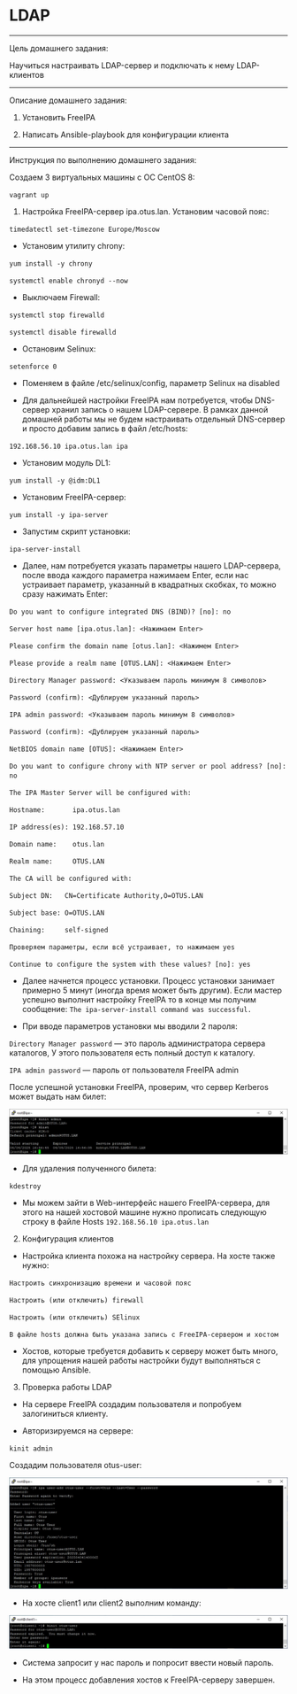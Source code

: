 # LDAP

-------------------------------------------------------------------

Цель домашнего задания:

Научиться настраивать LDAP-сервер и подключать к нему LDAP-клиентов

-------------------------------------------------------------------

Описание домашнего задания:

1) Установить FreeIPA

2) Написать Ansible-playbook для конфигурации клиента

-------------------------------------------------------------------

Инструкция по выполнению домашнего задания:

Создаем 3 виртуальных машины с ОС CentOS 8:

`vagrant up`

1) Настройка FreeIPA-сервер ipa.otus.lan. Установим часовой пояс:

`timedatectl set-timezone Europe/Moscow`

- Установим утилиту chrony:

`yum install -y chrony`

`systemctl enable chronyd --now`

- Выключаем Firewall:

`systemctl stop firewalld`

`systemctl disable firewalld`

- Остановим Selinux:

`setenforce 0`

- Поменяем в файле /etc/selinux/config, параметр Selinux на disabled

- Для дальнейшей настройки FreeIPA нам потребуется, чтобы DNS-сервер хранил запись о нашем LDAP-сервере. В рамках данной домашней работы мы не будем настраивать отдельный DNS-сервер и просто добавим запись в файл /etc/hosts:

`192.168.56.10 ipa.otus.lan ipa`

- Установим модуль DL1:

`yum install -y @idm:DL1`

- Установим FreeIPA-сервер:

`yum install -y ipa-server`

- Запустим скрипт установки:

`ipa-server-install`

- Далее, нам потребуется указать параметры нашего LDAP-сервера, после ввода каждого параметра нажимаем Enter, если нас устраивает параметр, указанный в квадратных скобках, то можно сразу нажимать Enter:

`Do you want to configure integrated DNS (BIND)? [no]: no`

`Server host name [ipa.otus.lan]: <Нажимаем Enter>`

`Please confirm the domain name [otus.lan]: <Нажимем Enter>`

`Please provide a realm name [OTUS.LAN]: <Нажимаем Enter>`

`Directory Manager password: <Указываем пароль минимум 8 символов>`

`Password (confirm): <Дублируем указанный пароль>`

`IPA admin password: <Указываем пароль минимум 8 символов>`

`Password (confirm): <Дублируем указанный пароль>`

`NetBIOS domain name [OTUS]: <Нажимаем Enter>`

`Do you want to configure chrony with NTP server or pool address? [no]: no`

`The IPA Master Server will be configured with:`

`Hostname:       ipa.otus.lan`

`IP address(es): 192.168.57.10`

`Domain name:    otus.lan`

`Realm name:     OTUS.LAN`

`The CA will be configured with:`

`Subject DN:   CN=Certificate Authority,O=OTUS.LAN`

`Subject base: O=OTUS.LAN`

`Chaining:     self-signed`

`Проверяем параметры, если всё устраивает, то нажимаем yes`

`Continue to configure the system with these values? [no]: yes`

- Далее начнется процесс установки. Процесс установки занимает примерно 5 минут (иногда время может быть другим). Если мастер успешно выполнит настройку FreeIPA то в конце мы получим сообщение: `The ipa-server-install command was successful.`

- При вводе параметров установки мы вводили 2 пароля:

`Directory Manager password` — это пароль администратора сервера каталогов, У этого пользователя есть полный доступ к каталогу.

`IPA admin password` — пароль от пользователя FreeIPA admin

После успешной установки FreeIPA, проверим, что сервер Kerberos может выдать нам билет:

![Image alt](https://github.com/NikPuskov/LDAP/blob/main/ldap1.JPG)

- Для удаления полученного билета:

`kdestroy`

- Мы можем зайти в Web-интерфейс нашего FreeIPA-сервера, для этого на нашей хостовой машине нужно прописать следующую строку в файле Hosts `192.168.56.10 ipa.otus.lan`

2) Конфигурация клиентов

- Настройка клиента похожа на настройку сервера. На хосте также нужно:

`Настроить синхронизацию времени и часовой пояс`

`Настроить (или отключить) firewall`

`Настроить (или отключить) SElinux`

`В файле hosts должна быть указана запись с FreeIPA-сервером и хостом`

- Хостов, которые требуется добавить к серверу может быть много, для упрощения нашей работы настройки будут выполняться с помощью Ansible.

3) Проверка работы LDAP

- На сервере FreeIPA создадим пользователя и попробуем залогиниться клиенту.

- Авторизируемся на сервере:

`kinit admin`

Создадим пользователя otus-user:

![Image alt](https://github.com/NikPuskov/LDAP/blob/main/ldap2.JPG)

- На хосте client1 или client2 выполним команду:

![Image alt](https://github.com/NikPuskov/LDAP/blob/main/ldap3.JPG)

- Система запросит у нас пароль и попросит ввести новый пароль.

- На этом процесс добавления хостов к FreeIPA-серверу завершен.
